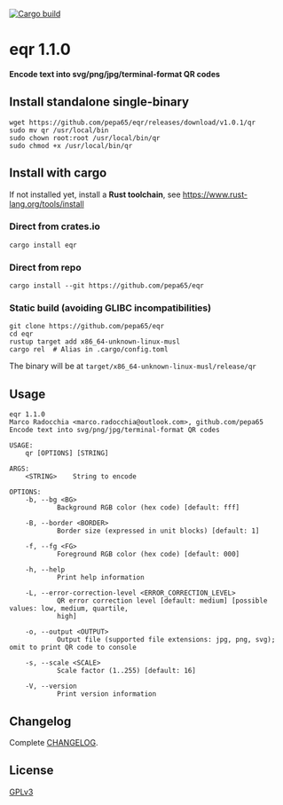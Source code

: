 [![Cargo build](https://github.com/pepa65/eqr/actions/workflows/rust.yml/badge.svg)](https://github.com/pepa65/eqr/actions/workflows/rust.yml)

# eqr 1.1.0
**Encode text into svg/png/jpg/terminal-format QR codes**

## Install standalone single-binary
```
wget https://github.com/pepa65/eqr/releases/download/v1.0.1/qr
sudo mv qr /usr/local/bin
sudo chown root:root /usr/local/bin/qr
sudo chmod +x /usr/local/bin/qr
```

## Install with cargo
If not installed yet, install a **Rust toolchain**, see https://www.rust-lang.org/tools/install

### Direct from crates.io
`cargo install eqr`

### Direct from repo
`cargo install --git https://github.com/pepa65/eqr`

### Static build (avoiding GLIBC incompatibilities)
```
git clone https://github.com/pepa65/eqr
cd eqr
rustup target add x86_64-unknown-linux-musl
cargo rel  # Alias in .cargo/config.toml
```

The binary will be at `target/x86_64-unknown-linux-musl/release/qr`

## Usage
```
eqr 1.1.0
Marco Radocchia <marco.radocchia@outlook.com>, github.com/pepa65
Encode text into svg/png/jpg/terminal-format QR codes

USAGE:
    qr [OPTIONS] [STRING]

ARGS:
    <STRING>    String to encode

OPTIONS:
    -b, --bg <BG>
            Background RGB color (hex code) [default: fff]

    -B, --border <BORDER>
            Border size (expressed in unit blocks) [default: 1]

    -f, --fg <FG>
            Foreground RGB color (hex code) [default: 000]

    -h, --help
            Print help information

    -L, --error-correction-level <ERROR_CORRECTION_LEVEL>
            QR error correction level [default: medium] [possible values: low, medium, quartile,
            high]

    -o, --output <OUTPUT>
            Output file (supported file extensions: jpg, png, svg); omit to print QR code to console

    -s, --scale <SCALE>
            Scale factor (1..255) [default: 16]

    -V, --version
            Print version information
```

## Changelog
Complete [CHANGELOG](CHANGELOG.md).

## License
[GPLv3](LICENSE)
